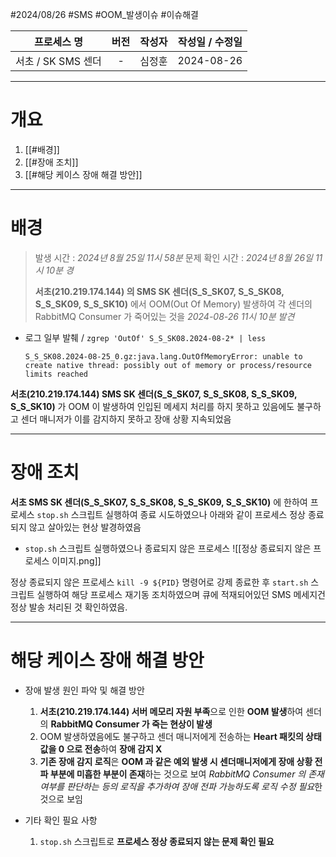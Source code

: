 #2024/08/26 #SMS #OOM_발생이슈 #이슈해결 


|     프로세스 명     | 버전  | 작성자 | 작성일 / 수정일  |
| :------------: | :-: | :-: | :--------: |
| 서초 / SK SMS 센더 |  -  | 심정훈 | 2024-08-26 |

---

# 개요

1. [[#배경]]
2. [[#장애 조치]]
3. [[#해당 케이스 장애 해결 방안]]

---
# 배경

> 발생 시간 : *2024년 8월 25일 11시 58분*
> 문제 확인 시간 : *2024년 8월 26일 11시 10분 경*
> 
>  **서초(210.219.174.144) 의 SMS SK 센더(S_S_SK07, S_S_SK08, S_S_SK09, S_S_SK10)** 에서 OOM(Out Of Memory) 발생하여 각 센더의 RabbitMQ Consumer 가 죽어있는 것을 *2024-08-26 11시 10분 발견*

- 로그 일부 발췌 / `zgrep 'OutOf' S_S_SK08.2024-08-2* | less`
	```log
	S_S_SK08.2024-08-25_0.gz:java.lang.OutOfMemoryError: unable to create native thread: possibly out of memory or process/resource limits reached
	```

**서초(210.219.174.144) SMS SK 센더(S_S_SK07, S_S_SK08, S_S_SK09, S_S_SK10)** 가 OOM 이 발생하여 인입된 메세지 처리를 하지 못하고 있음에도 불구하고 센더 매니저가 이를 감지하지 못하고 장애 상황 지속되었음

--- 

# 장애 조치 

**서초 SMS SK 센더(S_S_SK07, S_S_SK08, S_S_SK09, S_S_SK10)** 에 한하여 프로세스 `stop.sh` 스크립트 실행하여 종료 시도하였으나 아래와 같이 프로세스 정상 종료되지 않고 살아있는 현상 발경하였음

- `stop.sh` 스크립트 실행하였으나 종료되지 않은 프로세스
	![[정상 종료되지 않은 프로세스 이미지.png]]

정상 종료되지 않은 프로세스 `kill -9 ${PID}` 명령어로 강제 종료한 후 `start.sh` 스크립트 실행하여 해당 프로세스 재기동 조치하였으며 큐에 적재되어있던 SMS 메세지건 정상 발송 처리된 것 확인하였음.

---

# 해당 케이스 장애 해결 방안

- 장애 발생 원인 파악 및 해결 방안
	1. **서초(210.219.174.144) 서버 메모리 자원 부족**으로 인한 **OOM 발생**하여 센더의 **RabbitMQ Consumer 가 죽는 현상이 발생**
	2. OOM 발생하였음에도 불구하고 센더 매니저에게 전송하는 **Heart 패킷의 상태 값을 0 으로 전송**하여 **장애 감지 X**
	3. **기존 장애 감지 로직**은 **OOM 과 같은 예외 발생 시 센더매니저에게 장애 상황 전파 부분에 미흡한 부분이 존재**하는 것으로 보여 *RabbitMQ Consumer 의 존재 여부를 판단하는 등의 로직을 추가하여 장애 전파 가능하도록 로직 수정 필요*한 것으로 보임

- 기타 확인 필요 사항
	1. `stop.sh` 스크립트로 **프로세스 정상 종료되지 않는 문제 확인 필요**

